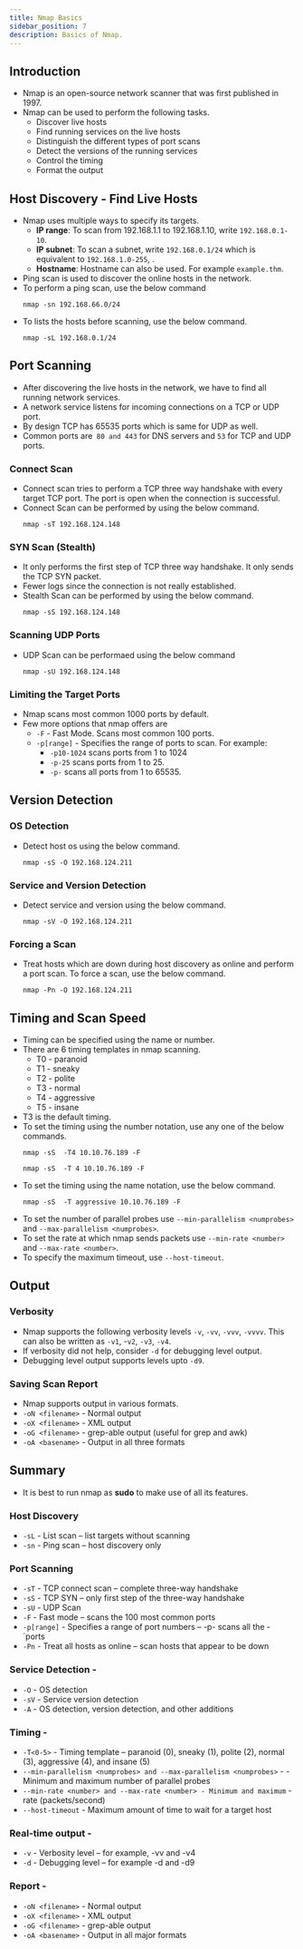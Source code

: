 ```yaml
---
title: Nmap Basics
sidebar_position: 7
description: Basics of Nmap.
---
```


## Introduction
- Nmap is an open-source network scanner that was first published in 1997.
- Nmap can be used to perform the following tasks.
  - Discover live hosts
  - Find running services on the live hosts
  - Distinguish the different types of port scans
  - Detect the versions of the running services
  - Control the timing
  - Format the output

## Host Discovery - Find Live Hosts
- Nmap uses multiple ways to specify its targets.
  - **IP range**: To scan from 192.168.1.1 to 192.168.1.10, write `192.168.0.1-10`.
  - **IP subnet**: To scan a subnet, write `192.168.0.1/24` which is equivalent to `192.168.1.0-255`, .
  - **Hostname**: Hostname can also be used. For example `example.thm`.
- Ping scan is used to discover the online hosts in the network.
- To perform a ping scan, use the below command
    ```
    nmap -sn 192.168.66.0/24
    ```
- To lists the hosts before scanning, use the below command.
    ```
    nmap -sL 192.168.0.1/24
    ```

## Port Scanning
- After discovering the live hosts in the network, we have to find all running network services.
- A network service listens for incoming connections on a TCP or UDP port.
- By design TCP has 65535 ports which is same for UDP as well.
- Common ports are` 80 and 443` for DNS servers and `53` for TCP and UDP ports.
  
### Connect Scan
- Connect scan tries to perform a TCP three way handshake with every target TCP port. The port is open when the connection is successful.
- Connect Scan can be performed by using the below command.
    ```
    nmap -sT 192.168.124.148
    ```

### SYN Scan (Stealth)
- It only performs the first step of TCP three way handshake. It only sends the TCP SYN packet. 
- Fewer logs since the connection is not really established.
- Stealth Scan can be performed by using the below command.
    ```
    nmap -sS 192.168.124.148
    ```

### Scanning UDP Ports
- UDP Scan can be performaed using the below command
    ```
    nmap -sU 192.168.124.148
    ```

### Limiting the Target Ports
- Nmap scans most common 1000 ports by default.
- Few more options that nmap offers are
  - `-F` - Fast Mode. Scans most common 100 ports.
  - `-p[range]` - Specifies the range of ports to scan. For example:
    - `-p10-1024` scans ports from 1 to 1024
    - `-p-25` scans ports from 1 to 25.
    - `-p-` scans all ports from 1 to 65535.
  
## Version Detection

### OS Detection
- Detect host os using the below command.
    ```
    nmap -sS -O 192.168.124.211
    ```

### Service and Version Detection
- Detect service and version using the below command.
    ```
    nmap -sV -O 192.168.124.211
    ```

### Forcing a Scan
- Treat hosts which are down during host discovery as online and perform a port scan.
    To force a scan, use the below command.
    ```
    nmap -Pn -O 192.168.124.211
    ```

## Timing and Scan Speed
- Timing can be specified using the name or number.
- There are 6 timing templates in nmap scanning.
  - T0 - paranoid
  - T1 - sneaky
  - T2 - polite
  - T3 - normal
  - T4 - aggressive
  - T5 - insane
- T3 is the default timing.
- To set the timing using the number notation, use any one of the below commands.
    ```
    nmap -sS  -T4 10.10.76.189 -F
    ```
    ```
    nmap -sS  -T 4 10.10.76.189 -F
    ```
- To set the timing using the name notation, use the below command.
    ```
    nmap -sS  -T aggressive 10.10.76.189 -F
    ```
- To set the number of parallel probes use `--min-parallelism <numprobes>` and `--max-parallelism <numprobes>`.
- To set the rate at which nmap sends packets use `--min-rate <number>` and `--max-rate <number>`.
- To specify the maximum timeout, use `--host-timeout`.

## Output

### Verbosity
- Nmap supports the following verbosity levels `-v`, `-vv`, `-vvv`, `-vvvv`. This can also be written as `-v1`, -`v2`, `-v3`, `-v4`.
- If verbosity did not help, consider `-d` for debugging level output.
- Debugging level output supports levels upto `-d9`.

### Saving Scan Report
- Nmap supports output in various formats.
- `-oN <filename>` - Normal output
- `-oX <filename>` - XML output
- `-oG <filename>` - grep-able output (useful for grep and awk)
- `-oA <basename>` - Output in all three formats

## Summary
- It is best to run nmap as **sudo** to make use of all its features.

### Host Discovery 	
- `-sL` - List scan – list targets without scanning
- `-sn` - Ping scan – host discovery only

### Port Scanning 	
- `-sT` - TCP connect scan – complete three-way handshake
- `-sS` - TCP SYN – only first step of the three-way handshake
- `-sU` - UDP Scan
- `-F` - Fast mode – scans the 100 most common ports
- `-p[range]` - Specifies a range of port numbers – -p- scans all the - `ports
- `-Pn` - Treat all hosts as online – scan hosts that appear to be down

### Service Detection - 
- `-O` - OS detection
- `-sV` - Service version detection
- `-A` - OS detection, version detection, and other additions

### Timing - 
- `-T<0-5>` - Timing template – paranoid (0), sneaky (1), polite (2), normal (3), aggressive (4), and insane (5)
- `--min-parallelism <numprobes> and --max-parallelism <numprobes>` - - Minimum and maximum number of parallel probes
- `--min-rate <number> and --max-rate <number> - Minimum and maximum` - rate (packets/second)
- `--host-timeout` - Maximum amount of time to wait for a target host

### Real-time output - 
- `-v` - Verbosity level – for example, -vv and -v4
- `-d` - Debugging level – for example -d and -d9

### Report - 
- `-oN <filename>` - Normal output
- `-oX <filename>` - XML output
- `-oG <filename>` - grep-able output
- `-oA <basename>` - Output in all major formats